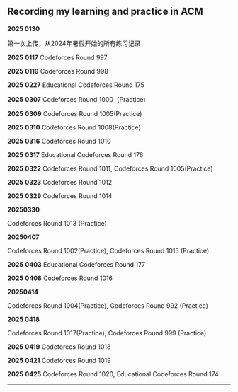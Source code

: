 ## Recording  my learning and practice in ACM



**2025 0130**

第一次上传，从2024年暑假开始的所有练习记录

**2025** **0117**
Codeforces Round 997

**2025** **0119**
Codeforces Round 998

**2025** **0227**
Educational Codeforces Round 175

**2025** **0307**
Codeforces Round 1000（Practice)

**2025** **0309**
Codeforces Round 1005(Practice)

**2025** **0310**
Codeforces Round 1008(Practice)

**2025** **0316**
Codeforces Round 1010

**2025** **0317**
Educational Codeforces Round 176

**2025** **0322**
Codeforces Round 1011, Codeforces Round 1005(Practice)

**2025** **0323**
Codeforces Round 1012

**2025** **0329**
Codeforces Round 1014

**20250330**

Codeforces Round 1013 (Practice)

**20250407**

Codeforces Round 1002(Practice), Codeforces Round 1015 (Practice)

**2025** **0403**
Educational Codeforces Round 177

**2025** **0408**
Codeforces Round 1016

**20250414**

Codeforces Round 1004(Practice), Codeforces Round 992 (Practice)

**2025 0418**

Codeforces Round 1017(Practice), Codeforces Round 999 (Practice)

**2025** **0419**
Codeforces Round 1018

**2025** **0421**
Codeforces Round 1019

**2025** **0425**
Codeforces Round 1020, Educational Codeforces Round 174

****
